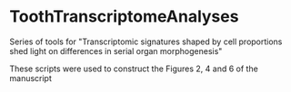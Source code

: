# ToothTranscriptomeAnalyses

Series of tools for "Transcriptomic signatures shaped by cell proportions shed light on differences in serial organ morphogenesis"

These scripts were used to construct the Figures 2, 4 and 6 of the manuscript
